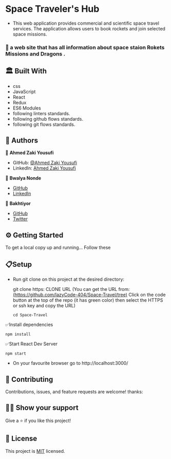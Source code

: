 # Space Traveler's Hub
- This web application provides commercial and scientific space travel services. The application allows users to book rockets and join selected space missions.

### 📜 a web site that has all information about space staion Rokets Missions and Dragons .
 

## 🏛 Built With
- css
- JavaScript
- React
- Redux
- ES6 Modules
- following linters standards.
- following github flows standards.
- following git flows standards.

## 📑 Authors
👤 **Ahmed Zaki Yousufi**
- GitHub: [@Ahmed Zaki Yousufi](https://github.com/zakiyousufi)
- LinkedIn: [Ahmed Zaki Yousufi](https://www.linkedin.com/in/ahmadzaki-yousufi-055214217/)

👤 **Bwalya Nonde**
- [GitHub](https://github.com/lazyCode-404)
- [LinkedIn](https://www.linkedin.com/in/bwalya-nonde-5865601a9/)

👤 **Bakhtiyor**
- [GitHub](https://github.com/username-forGithub)
- [Twitter](#)

## ⚙ Getting Started
To get a local copy up and running... 
Follow these 

  ## 📋Setup
- Run git clone on this project at the desired directory:

  git clone https: CLONE URL (You can get the URL from: [(https://github.com/lazyCode-404/Space-Travel/tree)](https://github.com/lazyCode-404/Space-Travel/tree/development) Click on the code button at the top of the repo (it has green color) then select the HTTPS or ssh key and copy the URL)
  ```
  cd Space-Travel
  ```
✅Install dependencies

  ```
  npm install
  ```

✅Start React Dev Server
  ```
  npm start
  ```
- On your favourite browser go to http://localhost:3000/

## 🤝 Contributing
Contributions, issues, and feature requests are welcome!
thanks:

## 🙏🏻 Show your support
Give a ⭐️ if you like this project!

## 📝 License
This project is [MIT](./MIT.md) licensed.
